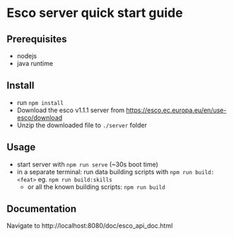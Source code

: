 # Esco server quick start guide

## Prerequisites

-   nodejs
-   java runtime

## Install

-   run `npm install`
-   Download the esco v1.1.1 server from https://esco.ec.europa.eu/en/use-esco/download
-   Unzip the downloaded file to `./server` folder

## Usage

-   start server with `npm run serve` (~30s boot time)
-   in a separate terminal: run data building scripts with `npm run build:<feat>` eg. `npm run build:skills`
    -   or all the known building scripts: `npm run build`

## Documentation

Navigate to http://localhost:8080/doc/esco_api_doc.html
